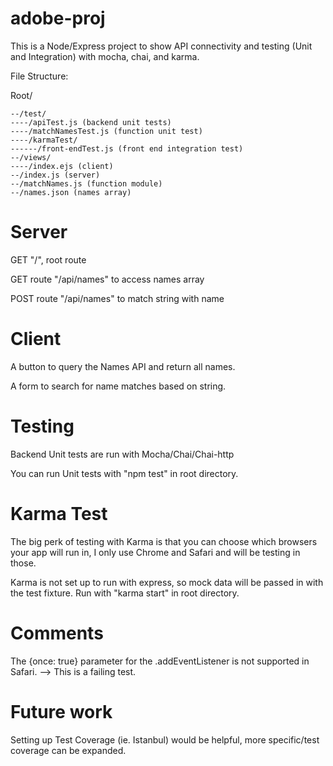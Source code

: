 # adobe-proj

This is a Node/Express project to show API connectivity and testing (Unit and Integration) with mocha, chai, and karma.

File Structure:

  Root/

    --/test/
    ----/apiTest.js (backend unit tests)
    ----/matchNamesTest.js (function unit test)
    ----/karmaTest/
    ------/front-endTest.js (front end integration test)
    --/views/
    ----/index.ejs (client)
    --/index.js (server)
    --/matchNames.js (function module)
    --/names.json (names array)


# Server

GET "/", root route

GET route "/api/names" to access names array

POST route "/api/names" to match string with name

# Client

A button to query the Names API and return all names.

A form to search for name matches based on string.

# Testing

Backend Unit tests are run with Mocha/Chai/Chai-http

You can run Unit tests with "npm test" in root directory.

# Karma Test

The big perk of testing with Karma is that you can choose which browsers your app will run in, I only use Chrome and Safari and will be testing in those.

Karma is not set up to run with express, so mock data will be passed in with the test fixture.
Run with "karma start" in root directory.

# Comments

The {once: true} parameter for the .addEventListener is not supported in Safari. --> This is a failing test. 

# Future work

Setting up Test Coverage (ie. Istanbul) would be helpful, more specific/test coverage can
be expanded.
